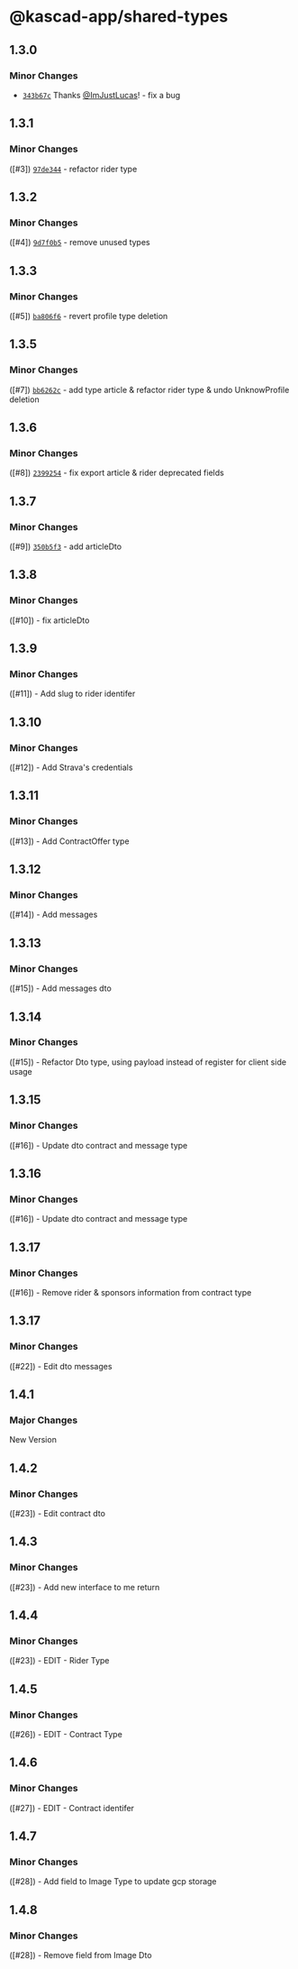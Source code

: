 # @kascad-app/shared-types

## 1.3.0

### Minor Changes

- [`343b67c`](https://github.com/kascad-app/kascad-app/commit/343b67c7bd692b89183c15808c60c947f6274ff7) Thanks [@ImJustLucas](https://github.com/ImJustLucas)! - fix a bug

## 1.3.1

### Minor Changes

([#3]) [`97de344`](https://github.com/kascad-app/kascad-app/pull/3/commits/97de3449083305f2974b1895f31c53f2f9ebe0e0) - refactor rider type

## 1.3.2

### Minor Changes

([#4]) [`9d7f0b5`](https://github.com/kascad-app/kascad-app/pull/5/commits/9d7f0b58051abdbb8209f8bbd2403a10ace842b5) - remove unused types

## 1.3.3

### Minor Changes

([#5]) [`ba806f6`](https://github.com/kascad-app/kascad-app/pull/5/commits/ba806f67882251f3ba5bf6d14a988c46588ee15f) - revert profile type deletion

## 1.3.5

### Minor Changes

([#7]) [`bb6262c`](https://github.com/kascad-app/kascad-app/pull/5/commits/bb6262c41715031708adaa15d29ea810041f5180) - add type article & refactor rider type & undo UnknowProfile deletion

## 1.3.6

### Minor Changes

([#8]) [`2399254`](https://github.com/kascad-app/kascad-app/pull/5/commits/239925495ca584b2b16c2ea14d26704ee986d11a) - fix export article & rider deprecated fields

## 1.3.7

### Minor Changes

([#9]) [`350b5f3`](https://github.com/kascad-app/kascad-app/pull/5/commits/350b5f366017b0c1bb97ad1d61e6b9958f9bfba5) - add articleDto

## 1.3.8

### Minor Changes

([#10]) - fix articleDto

## 1.3.9

### Minor Changes

([#11]) - Add slug to rider identifer

## 1.3.10

### Minor Changes

([#12]) - Add Strava's credentials

## 1.3.11

### Minor Changes

([#13]) - Add ContractOffer type

## 1.3.12

### Minor Changes

([#14]) - Add messages

## 1.3.13

### Minor Changes

([#15]) - Add messages dto

## 1.3.14

### Minor Changes

([#15]) - Refactor Dto type, using payload instead of register for client side usage

## 1.3.15

### Minor Changes

([#16]) - Update dto contract and message type

## 1.3.16

### Minor Changes

([#16]) - Update dto contract and message type

## 1.3.17

### Minor Changes

([#16]) - Remove rider & sponsors information from contract type

## 1.3.17

### Minor Changes

([#22]) - Edit dto messages

## 1.4.1

### Major Changes

New Version

## 1.4.2

### Minor Changes

([#23]) - Edit contract dto

## 1.4.3

### Minor Changes

([#23]) - Add new interface to me return

## 1.4.4

### Minor Changes

([#23]) - EDIT - Rider Type

## 1.4.5

### Minor Changes

([#26]) - EDIT - Contract Type

## 1.4.6

### Minor Changes

([#27]) - EDIT - Contract identifer

## 1.4.7

### Minor Changes

([#28]) - Add field to Image Type to update gcp storage

## 1.4.8

### Minor Changes

([#28]) - Remove field from Image Dto
